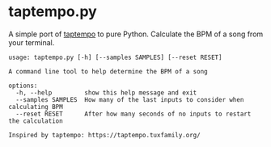 # taptempo.py

A simple port of [taptempo](https://taptempo.tuxfamily.org/) to pure
Python. Calculate the BPM of a song from your terminal.

```
usage: taptempo.py [-h] [--samples SAMPLES] [--reset RESET]

A command line tool to help determine the BPM of a song

options:
  -h, --help         show this help message and exit
  --samples SAMPLES  How many of the last inputs to consider when calculating BPM
  --reset RESET      After how many seconds of no inputs to restart the calculation

Inspired by taptempo: https://taptempo.tuxfamily.org/
```